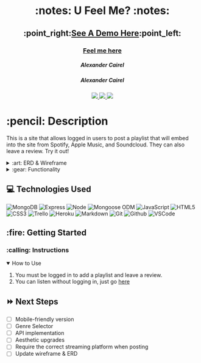 <div align="center">
   <h1>:notes: U Feel Me? :notes:</h1>
   <h2>:point_right:<a href="https://vimeo.com/735631443">See A Demo Here</a>:point_left:</h2>
   <h3><a href="https://ufeelme.herokuapp.com/home">Feel me here</a></h3>
   <h5>Alexander Cairel</h5>                             
   <h5>Alexander Cairel</h5>                             
   <a href="https://github.com/ajcairel" target="_blank">
      <img src="https://img.shields.io/badge/-GitHub:ajcairel-darkgreen?style=flat&logo=medium"/>
   </a>
   <a href="https://www.linkedin.com/in/alexandercairel/" target="_blank">
      <img src="https://img.shields.io/badge/-linkedin.com/in/alexandercairel/-blue?style=flat&``logo=Linkedin&logoColor=white">
   </a> 
   <a href="mailto:alexanderjcairel@gmail.com" target="_blank">
      <img src="https://img.shields.io/badge/-alexanderjcairel@gmail.com-c14438?style=flat&logo=Gmail&``logoColor=white">
   </a>  

</div>

<h1>:pencil: Description</h1>
<p>This is a site that allows logged in users to post a playlist that will embed into the site from Spotify, Apple Music, and Soundcloud. They can also leave a review. Try it out! </p>

<details>
<summary> :art: ERD & Wireframe </summary>

| Description | Screenshot |
|------------ | ------------|
| <h3 align="center">ERD</h3> | <img src="https://i.imgur.com/hn8gSFp.png" width="700"/> |
| <h3 align="center">Wireframe</h3> | <img src="https://i.imgur.com/7S5W6Lf.png" width="700"/> |
</details>

<details>
<summary> :gear: Functionality</summary>

| Description | Screenshot |
|------------ | ------------|
| <h3 align="center">Landing Page</h3> | <img src="https://i.imgur.com/5Mhqyne.png" width="700"/> |
| <h3 align="center">Home Page</h3> | <img src="https://i.imgur.com/XRKwxVU.png" width="700"/> |
| <h3 align="center">Spotify Playlists Page</h3> | <img src="https://i.imgur.com/vQUoM5x.png" width="700"/> |
| <h3 align="center">Apple Music Playlists Page (User Can Delete Own Playlist)</h3> | <img src="https://i.imgur.com/sEmjhFW.png" width="700"/> |
| <h3 align="center">Soundcloud Playlists Page</h3> | <img src="https://i.imgur.com/clK6afJ.png" width="700"/> |
| <h3 align="center">Add Playlist (Spotify)</h3> | <img src="https://i.imgur.com/QLjN5aL.png" width="700"/> |
| <h3 align="center">Add Playlist (Apple Music)</h3> | <img src="https://i.imgur.com/KGYfi1m.png" width="700"/> |
| <h3 align="center">Add Playlist (Soundcloud)</h3> | <img src="https://i.imgur.com/TTDmnnP.png" width="700"/> |
| <h3 align="center">Playlist Page (Leave Review/User Can Edit/Delete Own Comment)</h3> | <img src="https://i.imgur.com/DCRsflB.png" width="700"/> |
| <h3 align="center">Playlist Page (Unauthenticated User)</h3> | <img src="https://i.imgur.com/MxgVeCS.png" width="700"/> |






</details>

## :computer: Technologies Used

![MongoDB](https://img.shields.io/badge/-MongoDB-333?style=flat&logo=mongodb)
![Express](https://img.shields.io/badge/-Express-333?style=flat&logo=express) 
![Node](https://img.shields.io/badge/-Node.js-333?style=flat&logo=node.js)
![Mongoose ODM](https://img.shields.io/badge/-Mongoose_ODM-333?style=flat&logo=mongodb)
![JavaScript](https://img.shields.io/badge/-JavaScript-333?style=flat&logo=javascript) 
![HTML5](https://img.shields.io/badge/-HTML5-333?style=flat&logo=html5)
![CSS3](https://img.shields.io/badge/-CSS-333?style=flat&logo=css3)
![Trello](https://img.shields.io/badge/-Trello-333?style=flat&logo=trello) 
![Heroku](https://img.shields.io/badge/-Heroku-333?style=flat&logo=heroku)
![Markdown](https://img.shields.io/badge/-Markdown-333?style=flat&logo=markdown)
![Git](https://img.shields.io/badge/-Git-333?style=flat&logo=git)
![Github](https://img.shields.io/badge/-GitHub-333?style=flat&logo=github)
![VSCode](https://img.shields.io/badge/-VS_Code-333?style=flat&logo=visualstudio)

<h2> :fire: Getting Started </h2>

<h3> :calling: Instructions </h3>
<details open>
<summary>How to Use</summary>
<ol>
<li>You must be logged in to add a playlist and leave a review.</li>
<li>You can listen without logging in, just go <a href="https://ufeelme.herokuapp.com/home">here</a></li>
</ol>
</details>


## :fast_forward: Next Steps   

- [ ] Mobile-friendly version
- [ ] Genre Selector
- [ ] API implementation 
- [ ] Aesthetic upgrades
- [ ] Require the correct streaming platform when posting 
- [ ] Update wireframe & ERD
